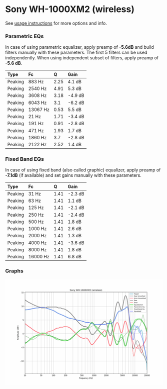 # Sony WH-1000XM2 (wireless)
See [usage instructions](https://github.com/jaakkopasanen/AutoEq#usage) for more options and info.

### Parametric EQs
In case of using parametric equalizer, apply preamp of **-5.6dB** and build filters manually
with these parameters. The first 5 filters can be used independently.
When using independent subset of filters, apply preamp of **-5.6 dB**.

| Type    | Fc       |    Q | Gain    |
|:--------|:---------|:-----|:--------|
| Peaking | 883 Hz   | 2.25 | 4.1 dB  |
| Peaking | 2540 Hz  | 4.91 | 5.3 dB  |
| Peaking | 3608 Hz  | 3.18 | -4.9 dB |
| Peaking | 6043 Hz  | 3.1  | -6.2 dB |
| Peaking | 13067 Hz | 0.53 | 5.5 dB  |
| Peaking | 21 Hz    | 1.71 | -3.4 dB |
| Peaking | 191 Hz   | 0.91 | -2.8 dB |
| Peaking | 471 Hz   | 1.93 | 1.7 dB  |
| Peaking | 1860 Hz  | 3.7  | -2.8 dB |
| Peaking | 2122 Hz  | 2.52 | 1.4 dB  |

### Fixed Band EQs
In case of using fixed band (also called graphic) equalizer, apply preamp of **-7.1dB**
(if available) and set gains manually with these parameters.

| Type    | Fc       |    Q | Gain    |
|:--------|:---------|:-----|:--------|
| Peaking | 31 Hz    | 1.41 | -2.3 dB |
| Peaking | 63 Hz    | 1.41 | 1.1 dB  |
| Peaking | 125 Hz   | 1.41 | -2.1 dB |
| Peaking | 250 Hz   | 1.41 | -2.4 dB |
| Peaking | 500 Hz   | 1.41 | 1.8 dB  |
| Peaking | 1000 Hz  | 1.41 | 2.6 dB  |
| Peaking | 2000 Hz  | 1.41 | 1.3 dB  |
| Peaking | 4000 Hz  | 1.41 | -3.6 dB |
| Peaking | 8000 Hz  | 1.41 | 1.8 dB  |
| Peaking | 16000 Hz | 1.41 | 6.8 dB  |

### Graphs
![](./Sony%20WH-1000XM2%20(wireless).png)